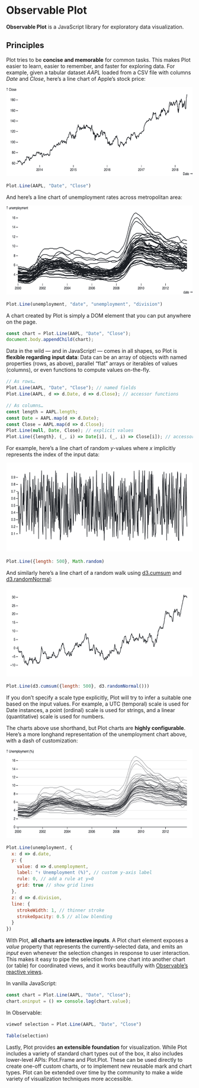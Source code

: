 # Observable Plot

**Observable Plot** is a JavaScript library for exploratory data visualization.

## Principles

Plot tries to be **concise and memorable** for common tasks. This makes Plot easier to learn, easier to remember, and faster for exploring data. For example, given a tabular dataset *AAPL* loaded from a CSV file with columns *Date* and *Close*, here’s a line chart of Apple’s stock price:

<img src="./img/aapl.png" width="640" height="240" alt="A line chart of the daily closing price of Apple stock, 2013–2018">

```js
Plot.Line(AAPL, "Date", "Close")
```

And here’s a line chart of unemployment rates across metropolitan area:

<img src="./img/unemployment.png" width="640" height="240" alt="A line chart of the unemployment rate for various U.S. metropolitan areas, 2000–2013">

```js
Plot.Line(unemployment, "date", "unemployment", "division")
```

A chart created by Plot is simply a DOM element that you can put anywhere on the page.

```js
const chart = Plot.Line(AAPL, "Date", "Close");
document.body.appendChild(chart);
```

Data in the wild — and in JavaScript! — comes in all shapes, so Plot is **flexible regarding input data**: Data can be an array of objects with named properties (rows, as above), parallel “flat” arrays or iterables of values (columns), or even functions to compute values on-the-fly.

```js
// As rows…
Plot.Line(AAPL, "Date", "Close"); // named fields
Plot.Line(AAPL, d => d.Date, d => d.Close); // accessor functions
```

```js
// As columns…
const length = AAPL.length;
const Date = AAPL.map(d => d.Date);
const Close = AAPL.map(d => d.Close);
Plot.Line(null, Date, Close); // explicit values
Plot.Line({length}, (_, i) => Date[i], (_, i) => Close[i]); // accessor functions
```

For example, here’s a line chart of random *y*-values where *x* implicitly represents the index of the input data:

<img src="./img/random-uniform.png" width="640" height="240" alt="A line chart of a uniform random variable">

```js
Plot.Line({length: 500}, Math.random)
```

And similarly here’s a line chart of a random walk using [d3.cumsum](https://github.com/d3/d3-array/blob/master/README.md#cumsum) and [d3.randomNormal](https://github.com/d3/d3-random/blob/master/README.md#randomNormal):

<img src="./img/random-walk.png" width="640" height="240" alt="A line chart of a random walk">

```js
Plot.Line(d3.cumsum({length: 500}, d3.randomNormal()))
```

If you don’t specify a scale type explicitly, Plot will try to infer a suitable one based on the input values. For example, a UTC (temporal) scale is used for Date instances, a point (ordinal) scale is used for strings, and a linear (quantitative) scale is used for numbers.

The charts above use shorthand, but Plot charts are **highly configurable**. Here’s a more longhand representation of the unemployment chart above, with a dash of customization:

<img src="./img/unemployment-custom.png" width="640" height="240" alt="A line chart of the unemployment rate for various U.S. metropolitan areas, 2000–2013">

```js
Plot.Line(unemployment, {
  x: d => d.date,
  y: {
    value: d => d.unemployment,
    label: "↑ Unemployment (%)", // custom y-axis label
    rule: 0, // add a rule at y=0
    grid: true // show grid lines
  },
  z: d => d.division,
  line: {
    strokeWidth: 1, // thinner stroke
    strokeOpacity: 0.5 // allow blending
  }
})
```

With Plot, **all charts are interactive inputs**. A Plot chart element exposes a *value* property that represents the currently-selected data, and emits an *input* even whenever the selection changes in response to user interaction. This makes it easy to pipe the selection from one chart into another chart (or table) for coordinated views, and it works beautifully with [Observable’s reactive views](https://observablehq.com/@observablehq/introduction-to-views).

In vanilla JavaScript:

```js
const chart = Plot.Line(AAPL, "Date", "Close");
chart.oninput = () => console.log(chart.value);
```

In Observable:

```js
viewof selection = Plot.Line(AAPL, "Date", "Close")
```
```js
Table(selection)
```

Lastly, Plot provides **an extensible foundation** for visualization. While Plot includes a variety of standard chart types out of the box, it also includes lower-level APIs: Plot.Frame and Plot.Plot. These can be used directly to create one-off custom charts, or to implement new reusable mark and chart types. Plot can be extended over time by the community to make a wide variety of visualization techniques more accessible.
